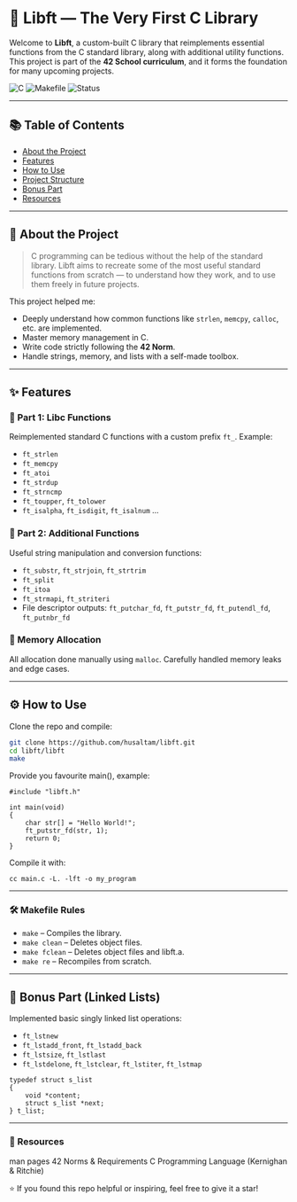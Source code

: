 # 💫 Libft — The Very First C Library

Welcome to **Libft**, a custom-built C library that reimplements essential functions from the C standard library, along with additional utility functions. This project is part of the **42 School curriculum**, and it forms the foundation for many upcoming projects.

![C](https://img.shields.io/badge/language-C-blue.svg)
![Makefile](https://img.shields.io/badge/build-Makefile-yellow.svg)
![Status](https://img.shields.io/badge/status-completed-brightgreen.svg)

---

## 📚 Table of Contents

- [About the Project](#about-the-project)
- [Features](#features)
- [How to Use](#how-to-use)
- [Project Structure](#project-structure)
- [Bonus Part](#bonus-part)
- [Resources](#resources)

---

## 🧠 About the Project

> C programming can be tedious without the help of the standard library.
> Libft aims to recreate some of the most useful standard functions from scratch — to understand how they work, and to use them freely in future projects.

This project helped me:
- Deeply understand how common functions like `strlen`, `memcpy`, `calloc`, etc. are implemented.
- Master memory management in C.
- Write code strictly following the **42 Norm**.
- Handle strings, memory, and lists with a self-made toolbox.

---

## ✨ Features

### 🔹 Part 1: Libc Functions

Reimplemented standard C functions with a custom prefix `ft_`. Example:

- `ft_strlen`
- `ft_memcpy`
- `ft_atoi`
- `ft_strdup`
- `ft_strncmp`
- `ft_toupper`, `ft_tolower`
- `ft_isalpha`, `ft_isdigit`, `ft_isalnum` ...

### 🔸 Part 2: Additional Functions

Useful string manipulation and conversion functions:

- `ft_substr`, `ft_strjoin`, `ft_strtrim`
- `ft_split`
- `ft_itoa`
- `ft_strmapi`, `ft_striteri`
- File descriptor outputs: `ft_putchar_fd`, `ft_putstr_fd`, `ft_putendl_fd`, `ft_putnbr_fd`

### 🧪 Memory Allocation

All allocation done manually using `malloc`. Carefully handled memory leaks and edge cases.

---

## ⚙️ How to Use

Clone the repo and compile:

```bash
git clone https://github.com/husaltam/libft.git
cd libft/libft
make
```
Provide you favourite main(), example:
```
#include "libft.h"

int main(void)
{
    char str[] = "Hello World!";
    ft_putstr_fd(str, 1);
    return 0;
}
```
Compile it with:
```
cc main.c -L. -lft -o my_program
```

---
### 🛠️ Makefile Rules
- `make` – Compiles the library.
- `make clean` – Deletes object files.
- `make fclean` – Deletes object files and libft.a.
- `make re` – Recompiles from scratch.

---
## 🎁 Bonus Part (Linked Lists)

Implemented basic singly linked list operations:
- `ft_lstnew`
- `ft_lstadd_front`, `ft_lstadd_back`
- `ft_lstsize`, `ft_lstlast`
- `ft_lstdelone`, `ft_lstclear`, `ft_lstiter`, `ft_lstmap`

```
typedef struct s_list
{
    void *content;
    struct s_list *next;
} t_list;
```
---
### 🔗 Resources
man pages
42 Norms & Requirements
C Programming Language (Kernighan & Ritchie)

⭐ If you found this repo helpful or inspiring, feel free to give it a star!
